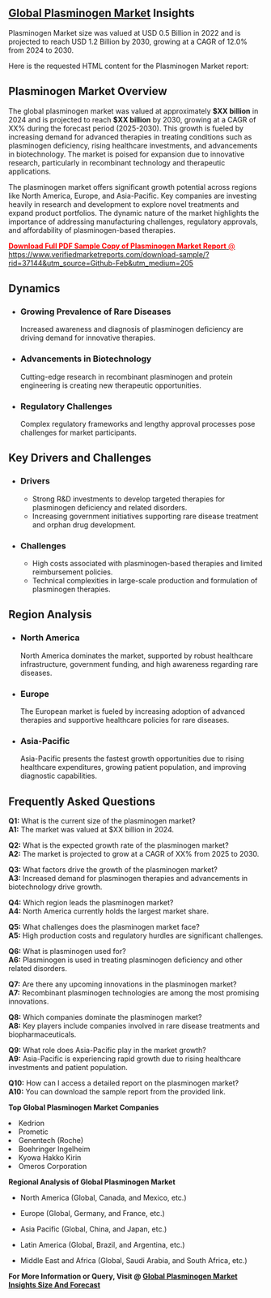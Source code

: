 <h2><a href="https://www.verifiedmarketreports.com/download-sample/?rid=37144&amp;utm_source=Github&amp;utm_medium=205" target="_blank">Global Plasminogen Market</a> Insights</h2><p>Plasminogen Market size was valued at USD 0.5 Billion in 2022 and is projected to reach USD 1.2 Billion by 2030, growing at a CAGR of 12.0% from 2024 to 2030.</p><p>Here is the requested HTML content for the Plasminogen Market report: <!DOCTYPE html> <html lang="en"> <head> <meta charset="UTF-8"> <meta name="viewport" content="width=device-width, initial-scale=1.0"> <meta name="description" content="Explore the Plasminogen Market with an in-depth industry outlook covering market dynamics, key drivers, challenges, and regional analysis."> <meta name="keywords" content="Plasminogen Market, Market Size, Industry Outlook, Regional Analysis"> <meta name="author" content="Market Research Team"> <title>Plasminogen Market Size and Industry Outlook</title> </head> <body> <h2>Plasminogen Market Overview</h2> <p>The global plasminogen market was valued at approximately <strong>$XX billion</strong> in 2024 and is projected to reach <strong>$XX billion</strong> by 2030, growing at a CAGR of XX% during the forecast period (2025-2030). This growth is fueled by increasing demand for advanced therapies in treating conditions such as plasminogen deficiency, rising healthcare investments, and advancements in biotechnology. The market is poised for expansion due to innovative research, particularly in recombinant technology and therapeutic applications.</p> <p>The plasminogen market offers significant growth potential across regions like North America, Europe, and Asia-Pacific. Key companies are investing heavily in research and development to explore novel treatments and expand product portfolios. The dynamic nature of the market highlights the importance of addressing manufacturing challenges, regulatory approvals, and affordability of plasminogen-based therapies. <a href="#"><p><span class=""><span style="color: #ff0000;"><strong>Download Full PDF Sample Copy of Plasminogen Market Report</strong> @ </span><a href="https://www.verifiedmarketreports.com/download-sample/?rid=37144&amp;utm_source=Github-Feb&amp;utm_medium=205" target="_blank">https://www.verifiedmarketreports.com/download-sample/?rid=37144&amp;utm_source=Github-Feb&amp;utm_medium=205</a></span></p></a></p> <h2>Dynamics</h2> <ul> <li><h3>Growing Prevalence of Rare Diseases</h3> Increased awareness and diagnosis of plasminogen deficiency are driving demand for innovative therapies.</li> <li><h3>Advancements in Biotechnology</h3> Cutting-edge research in recombinant plasminogen and protein engineering is creating new therapeutic opportunities.</li> <li><h3>Regulatory Challenges</h3> Complex regulatory frameworks and lengthy approval processes pose challenges for market participants.</li> </ul> <h2>Key Drivers and Challenges</h2> <ul> <li><h3>Drivers</h3> <ul> <li>Strong R&D investments to develop targeted therapies for plasminogen deficiency and related disorders.</li> <li>Increasing government initiatives supporting rare disease treatment and orphan drug development.</li> </ul> </li> <li><h3>Challenges</h3> <ul> <li>High costs associated with plasminogen-based therapies and limited reimbursement policies.</li> <li>Technical complexities in large-scale production and formulation of plasminogen therapies.</li> </ul> </li> </ul> <h2>Region Analysis</h2> <ul> <li><h3>North America</h3> North America dominates the market, supported by robust healthcare infrastructure, government funding, and high awareness regarding rare diseases.</li> <li><h3>Europe</h3> The European market is fueled by increasing adoption of advanced therapies and supportive healthcare policies for rare diseases.</li> <li><h3>Asia-Pacific</h3> Asia-Pacific presents the fastest growth opportunities due to rising healthcare expenditures, growing patient population, and improving diagnostic capabilities.</li> </ul> <h2>Frequently Asked Questions</h2> <p><strong>Q1:</strong> What is the current size of the plasminogen market?<br><strong>A1:</strong> The market was valued at $XX billion in 2024.</p> <p><strong>Q2:</strong> What is the expected growth rate of the plasminogen market?<br><strong>A2:</strong> The market is projected to grow at a CAGR of XX% from 2025 to 2030.</p> <p><strong>Q3:</strong> What factors drive the growth of the plasminogen market?<br><strong>A3:</strong> Increased demand for plasminogen therapies and advancements in biotechnology drive growth.</p> <p><strong>Q4:</strong> Which region leads the plasminogen market?<br><strong>A4:</strong> North America currently holds the largest market share.</p> <p><strong>Q5:</strong> What challenges does the plasminogen market face?<br><strong>A5:</strong> High production costs and regulatory hurdles are significant challenges.</p> <p><strong>Q6:</strong> What is plasminogen used for?<br><strong>A6:</strong> Plasminogen is used in treating plasminogen deficiency and other related disorders.</p> <p><strong>Q7:</strong> Are there any upcoming innovations in the plasminogen market?<br><strong>A7:</strong> Recombinant plasminogen technologies are among the most promising innovations.</p> <p><strong>Q8:</strong> Which companies dominate the plasminogen market?<br><strong>A8:</strong> Key players include companies involved in rare disease treatments and biopharmaceuticals.</p> <p><strong>Q9:</strong> What role does Asia-Pacific play in the market growth?<br><strong>A9:</strong> Asia-Pacific is experiencing rapid growth due to rising healthcare investments and patient population.</p> <p><strong>Q10:</strong> How can I access a detailed report on the plasminogen market?<br><strong>A10:</strong> You can download the sample report from the provided link.</p> </body> </html> </p><p><strong>Top Global Plasminogen Market Companies</strong></p><div data-test-id=""><p><li>Kedrion</li><li> Prometic</li><li> Genentech (Roche)</li><li> Boehringer Ingelheim</li><li> Kyowa Hakko Kirin</li><li> Omeros Corporation</li></p><div><strong>Regional Analysis of&nbsp;Global Plasminogen Market</strong></div><ul><li dir="ltr"><p dir="ltr">North America&nbsp;(Global, Canada, and Mexico, etc.)</p></li><li dir="ltr"><p dir="ltr">Europe (Global, Germany, and France, etc.)</p></li><li dir="ltr"><p dir="ltr">Asia Pacific&nbsp;(Global, China, and Japan, etc.)</p></li><li dir="ltr"><p dir="ltr">Latin America&nbsp;(Global, Brazil, and Argentina, etc.)</p></li><li dir="ltr">Middle East and Africa&nbsp;(Global, Saudi Arabia, and South Africa, etc.)</li></ul><p><strong>For More Information or Query, Visit @&nbsp;</strong><strong><a href="https://www.verifiedmarketreports.com/product/global-plasminogen-market-2019-by-manufacturers-regions-type-and-application-forecast-to-2024/?utm_source=Github&amp;utm_medium=205" target="_blank">Global Plasminogen Market Insights Size And Forecast</a></strong></p></div>

